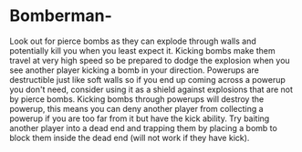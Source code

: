 # Bomberman-
Look out for pierce bombs as they can explode through walls and potentially kill you when you least expect it.
Kicking bombs make them travel at very high speed so be prepared to dodge the explosion when you see another player kicking a bomb in your direction.
Powerups are destructible just like soft walls so if you end up coming across a powerup you don't need, consider using it as a shield against explosions that are not by pierce bombs.
Kicking bombs through powerups will destroy the powerup, this means you can deny another player from collecting a powerup if you are too far from it but have the kick ability.
Try baiting another player into a dead end and trapping them by placing a bomb to block them inside the dead end (will not work if they have kick).
